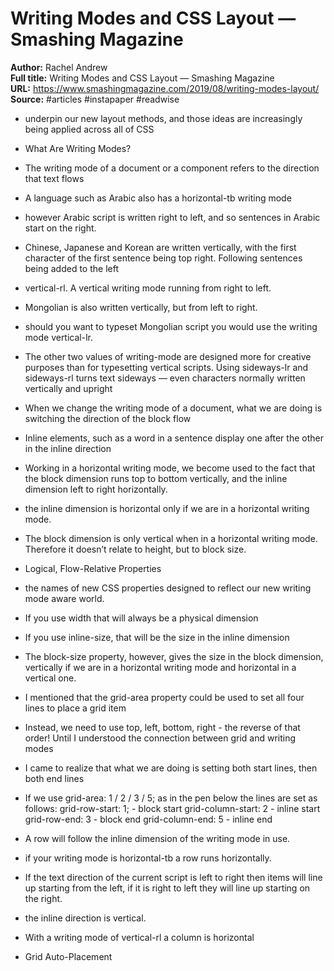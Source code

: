 # Writing Modes and CSS Layout — Smashing Magazine

**Author:** Rachel Andrew  
**Full title:** Writing Modes and CSS Layout — Smashing Magazine  
**URL:** https://www.smashingmagazine.com/2019/08/writing-modes-layout/  
**Source:** #articles #instapaper #readwise

- underpin our new layout methods, and those ideas are increasingly being applied across all of CSS 
   
- What Are Writing Modes? 
   
- The writing mode of a document or a component refers to the direction that text flows 
   
- A language such as Arabic also has a horizontal-tb writing mode 
   
- however Arabic script is written right to left, and so sentences in Arabic start on the right. 
   
- Chinese, Japanese and Korean are written vertically, with the first character of the first sentence being top right. Following sentences being added to the left 
   
- vertical-rl. A vertical writing mode running from right to left. 
   
- Mongolian is also written vertically, but from left to right. 
   
- should you want to typeset Mongolian script you would use the writing mode vertical-lr. 
   
- The other two values of writing-mode are designed more for creative purposes than for typesetting vertical scripts. Using sideways-lr and sideways-rl turns text sideways — even characters normally written vertically and upright 
   
- When we change the writing mode of a document, what we are doing is switching the direction of the block flow 
   
- Inline elements, such as a word in a sentence display one after the other in the inline direction 
   
- Working in a horizontal writing mode, we become used to the fact that the block dimension runs top to bottom vertically, and the inline dimension left to right horizontally. 
   
- the inline dimension is horizontal only if we are in a horizontal writing mode. 
   
- The block dimension is only vertical when in a horizontal writing mode. Therefore it doesn’t relate to height, but to block size. 
   
- Logical, Flow-Relative Properties 
   
- the names of new CSS properties designed to reflect our new writing mode aware world. 
   
- If you use width that will always be a physical dimension 
   
- If you use inline-size, that will be the size in the inline dimension 
   
- The block-size property, however, gives the size in the block dimension, vertically if we are in a horizontal writing mode and horizontal in a vertical one. 
   
- I mentioned that the grid-area property could be used to set all four lines to place a grid item 
   
- Instead, we need to use top, left, bottom, right - the reverse of that order! Until I understood the connection between grid and writing modes 
   
- I came to realize that what we are doing is setting both start lines, then both end lines 
   
- If we use grid-area: 1 / 2 / 3 / 5; as in the pen below the lines are set as follows:
  grid-row-start: 1; - block start
  grid-column-start: 2 - inline start
  grid-row-end: 3 - block end
  grid-column-end: 5 - inline end 
   
- A row will follow the inline dimension of the writing mode in use. 
   
- if your writing mode is horizontal-tb a row runs horizontally. 
   
- If the text direction of the current script is left to right then items will line up starting from the left, if it is right to left they will line up starting on the right. 
   
- the inline direction is vertical. 
   
- With a writing mode of vertical-rl a column is horizontal 
   
- Grid Auto-Placement 
   
